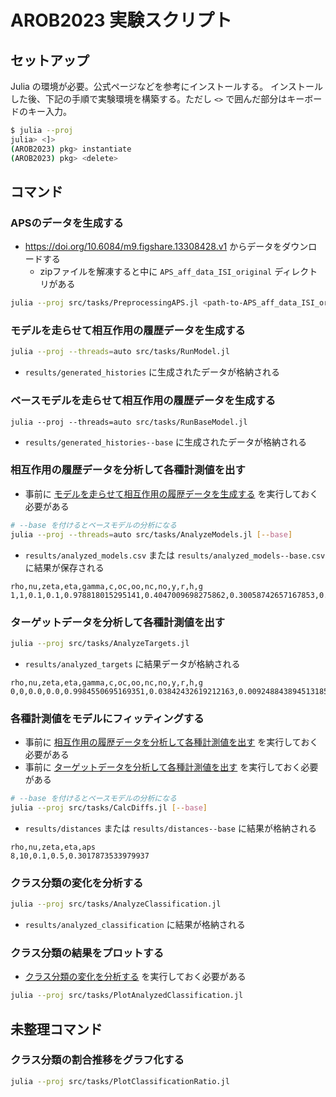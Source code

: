 # AROB2023 実験スクリプト
## セットアップ
Julia の環境が必要。公式ページなどを参考にインストールする。
インストールした後、下記の手順で実験環境を構築する。ただし `<>` で囲んだ部分はキーボードのキー入力。


```sh
$ julia --proj
julia> <]>
(AROB2023) pkg> instantiate
(AROB2023) pkg> <delete>
```

## コマンド
### APSのデータを生成する
- https://doi.org/10.6084/m9.figshare.13308428.v1 からデータをダウンロードする
  - zipファイルを解凍すると中に `APS_aff_data_ISI_original` ディレクトリがある

```sh
julia --proj src/tasks/PreprocessingAPS.jl <path-to-APS_aff_data_ISI_original>
```

### モデルを走らせて相互作用の履歴データを生成する

```sh
julia --proj --threads=auto src/tasks/RunModel.jl
```

- `results/generated_histories` に生成されたデータが格納される

### ベースモデルを走らせて相互作用の履歴データを生成する
```
julia --proj --threads=auto src/tasks/RunBaseModel.jl
```

- `results/generated_histories--base` に生成されたデータが格納される

### 相互作用の履歴データを分析して各種計測値を出す
- 事前に [モデルを走らせて相互作用の履歴データを生成する](#モデルを走らせて相互作用の履歴データを生成する) を実行しておく必要がある

```sh
# --base を付けるとベースモデルの分析になる
julia --proj --threads=auto src/tasks/AnalyzeModels.jl [--base]
```

- `results/analyzed_models.csv` または `results/analyzed_models--base.csv` に結果が保存される

```CSV
rho,nu,zeta,eta,gamma,c,oc,oo,nc,no,y,r,h,g
1,1,0.1,0.1,0.978818015295141,0.4047009698275862,0.30058742657167853,0.13123359580052493,0.20784901887264093,0.3603299587551556,0.5129046442573314,4.261350121900458,0.9715045696696164,0.45763423462530417
```

### ターゲットデータを分析して各種計測値を出す

```sh
julia --proj src/tasks/AnalyzeTargets.jl
```

- `results/analyzed_targets` に結果データが格納される

```CSV
rho,nu,zeta,eta,gamma,c,oc,oo,nc,no,y,r,h,g
0,0,0.0,0.0,0.9984550695169351,0.03842432619212163,0.009248843894513185,0.14085739282589677,0.019997500312460944,0.8298962629671292,0.7471551524820348,0.05822546891664884,0.989713855195076,0.21895938205559523
```

### 各種計測値をモデルにフィッティングする
- 事前に [相互作用の履歴データを分析して各種計測値を出す](#相互作用の履歴データを分析して各種計測値を出す) を実行しておく必要がある
- 事前に [ターゲットデータを分析して各種計測値を出す](#ターゲットデータを分析して各種計測値を出す) を実行しておく必要がある

```sh
# --base を付けるとベースモデルの分析になる
julia --proj src/tasks/CalcDiffs.jl [--base]
```

- `results/distances` または `results/distances--base` に結果が格納される

```CSV
rho,nu,zeta,eta,aps
8,10,0.1,0.5,0.3017873533979937
```


### クラス分類の変化を分析する

```sh
julia --proj src/tasks/AnalyzeClassification.jl
```

- `results/analyzed_classification` に結果が格納される


### クラス分類の結果をプロットする
- [クラス分類の変化を分析する](#クラス分類の変化を分析する) を実行しておく必要がある

```sh
julia --proj src/tasks/PlotAnalyzedClassification.jl
```
## 未整理コマンド
### クラス分類の割合推移をグラフ化する

```sh
julia --proj src/tasks/PlotClassificationRatio.jl
```